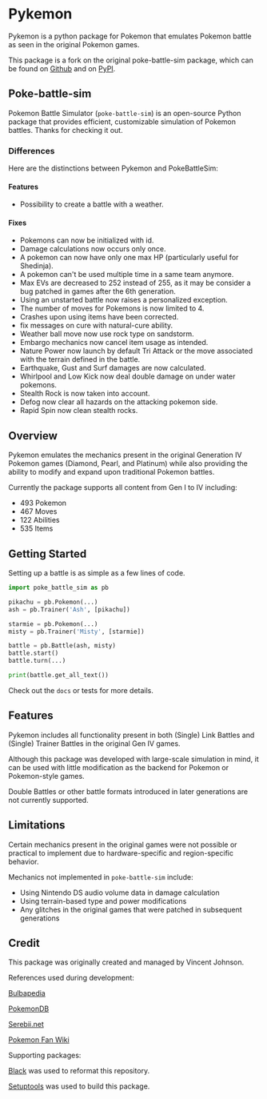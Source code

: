 # Pykemon

Pykemon is a python package for Pokemon that emulates Pokemon battle as seen in the original Pokemon games.

This package is a fork on the original poke-battle-sim package, which can be found on [Github](https://github.com/hiimvincent/poke-battle-sim) and on [PyPI](https://pypi.org/project/poke-battle-sim/).

## Poke-battle-sim

Pokemon Battle Simulator (```poke-battle-sim```) is an open-source Python package that provides efficient, customizable simulation of Pokemon battles. Thanks for checking it out.

### Differences

Here are the distinctions between Pykemon and PokeBattleSim:

#### Features
- Possibility to create a battle with a weather.

#### Fixes
- Pokemons can now be initialized with id.
- Damage calculations now occurs only once.
- A pokemon can now have only one max HP (particularly useful for Shedinja).
- A pokemon can't be used multiple time in a same team anymore.
- Max EVs are decreased to 252 instead of 255, as it may be consider a bug patched in games after the 6th generation.
- Using an unstarted battle now raises a personalized exception.
- The number of moves for Pokemons is now limited to 4.
- Crashes upon using items have been corrected.
- fix messages on cure with natural-cure ability.
- Weather ball move now use rock type on sandstorm.
- Embargo mechanics now cancel item usage as intended.
- Nature Power now launch by default Tri Attack or the move associated with the terrain defined in the battle.
- Earthquake, Gust and Surf damages are now calculated.
- Whirlpool and Low Kick now deal double damage on under water pokemons.
- Stealth Rock is now taken into account.
- Defog now clear all hazards on the attacking pokemon side.
- Rapid Spin now clean stealth rocks.

## Overview

Pykemon emulates the mechanics present in the original Generation IV Pokemon games (Diamond, Pearl, and Platinum) while also providing the ability to modify and expand upon traditional Pokemon battles.

Currently the package supports all content from Gen I to IV including:

- 493 Pokemon
- 467 Moves
- 122 Abilities
- 535 Items

## Getting Started

Setting up a battle is as simple as a few lines of code.

```python
import poke_battle_sim as pb

pikachu = pb.Pokemon(...)
ash = pb.Trainer('Ash', [pikachu])

starmie = pb.Pokemon(...)
misty = pb.Trainer('Misty', [starmie])

battle = pb.Battle(ash, misty)
battle.start()
battle.turn(...)

print(battle.get_all_text())
```

Check out the ```docs``` or tests for more details.

## Features

Pykemon includes all functionality present in both (Single) Link Battles and (Single) Trainer Battles in the original Gen IV games.

Although this package was developed with large-scale simulation in mind, it can be used with little modification as the backend for Pokemon or Pokemon-style games.

Double Battles or other battle formats introduced in later generations are not currently supported.

## Limitations

Certain mechanics present in the original games were not possible or practical to implement due to hardware-specific and region-specific behavior.

Mechanics not implemented in ```poke-battle-sim``` include:

- Using Nintendo DS audio volume data in damage calculation
- Using terrain-based type and power modifications
- Any glitches in the original games that were patched in subsequent generations

## Credit

This package was originally created and managed by Vincent Johnson.

References used during development:

[Bulbapedia](https://bulbapedia.bulbagarden.net/wiki/Main_Page)

[PokemonDB](https://pokemondb.net/)

[Serebii.net](https://serebii.net/)

[Pokemon Fan Wiki](https://pokemon.fandom.com/wiki/Pok%C3%A9mon_Wiki)

Supporting packages:

[Black](https://github.com/psf/black) was used to reformat this repository.

[Setuptools](https://github.com/pypa/setuptools) was used to build this package. 

